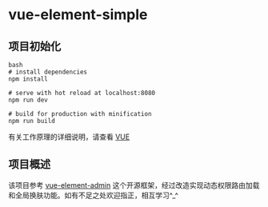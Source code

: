 # vue-element-simple

## 项目初始化

```
bash
# install dependencies
npm install

# serve with hot reload at localhost:8080
npm run dev

# build for production with minification
npm run build
```

有关工作原理的详细说明，请查看 [VUE](https://cn.vuejs.org/v2/guide/installation.html)

## 项目概述

该项目参考 [vue-element-admin](https://github.com/PanJiaChen/vue-element-admin) 这个开源框架，经过改造实现动态权限路由加载和全局换肤功能。如有不足之处欢迎指正，相互学习^\_^

